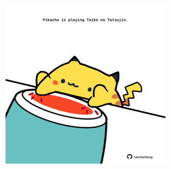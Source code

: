 <!-- built at 16/04/2021, 01:57:00 UTC -->
<p align="center">
  <img width="500" height="500" src="./ReadmeImage.svg">
</p>
